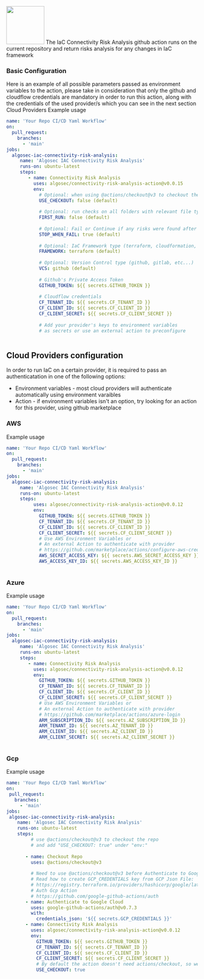 <a href="#"><img height="100" src="https://raw.githubusercontent.com/algosec/risk-analysis-action/develop/icons/header.svg" /></a>
The IaC Connectivity Risk Analysis github action runs on the current repository and return risks analysis for any changes in IaC framework

### Basic Configuration
Here is an example of all possible parameters passed as environment variables to the action, 
please take in consideration that only the github and cloudflow credentials are mandatory in order to run this action,
along with the credentials of the used provider/s which you can see in the next section Cloud Providers
Example usage 
```yaml
name: 'Your Repo CI/CD Yaml Workflow'
on:
  pull_request:
    branches:
      - 'main'
jobs:
  algosec-iac-connectivity-risk-analysis:
     name: 'Algosec IAC Connectivity Risk Analysis'
     runs-on: ubuntu-latest
     steps:
        - name: Connectivity Risk Analysis
          uses: algosec/connectivity-risk-analysis-action@v0.0.15
          env:
            # Optional: when using @actions/checkout@v3 to checkout the repo add "USE_CHECKOUT: true" under "env:"
            USE_CHECKOUT: false (default)
            
            # Optional: run checks on all folders with relevant file type
            FIRST_RUN: false (default)
            
            # Optional: Fail or Continue if any risks were found after action finish
            STOP_WHEN_FAIL: true (default)
            
            # Optional: IaC Framework type (terraform, cloudformation, etc...)
            FRAMEWORK: terraform (default)
            
            # Optional: Version Control type (github, gitlab, etc...)
            VCS: github (default)
            
            # Github's Private Access Token
            GITHUB_TOKEN: ${{ secrets.GITHUB_TOKEN }}
  
            # Cloudflow credentials
            CF_TENANT_ID: ${{ secrets.CF_TENANT_ID }}
            CF_CLIENT_ID: ${{ secrets.CF_CLIENT_ID }}
            CF_CLIENT_SECRET: ${{ secrets.CF_CLIENT_SECRET }}
            
            # Add your provider's keys to environment variables 
            # as secrets or use an external action to preconfigure
            
```


## Cloud Providers configuration
In order to run IaC on a certain provider, it is required to pass an authenticatation in one of the following options:

- Environment variables - most cloud providers will authenticate automatically using environment varaibles
- Action - if environment variables isn't an option, try looking for an action for this provider, using github marketplace

### AWS

Example usage 
```yaml
name: 'Your Repo CI/CD Yaml Workflow'
on:
  pull_request:
    branches:
      - 'main'
jobs:
  algosec-iac-connectivity-risk-analysis:
     name: 'Algosec IAC Connectivity Risk Analysis'
     runs-on: ubuntu-latest
     steps:
          uses: algosec/connectivity-risk-analysis-action@v0.0.12
          env:            
            GITHUB_TOKEN: ${{ secrets.GITHUB_TOKEN }}
            CF_TENANT_ID: ${{ secrets.CF_TENANT_ID }}
            CF_CLIENT_ID: ${{ secrets.CF_CLIENT_ID }}
            CF_CLIENT_SECRET: ${{ secrets.CF_CLIENT_SECRET }}  
            # Use AWS Environment Variables or
            # An external Action to authenticate with provider
            # https://github.com/marketplace/actions/configure-aws-credentials-action-for-github-actions
            AWS_SECRET_ACCESS_KEY: ${{ secrets.AWS_SECRET_ACCESS_KEY }}
            AWS_ACCESS_KEY_ID: ${{ secrets.AWS_ACCESS_KEY_ID }}   
            
```

### Azure

Example usage 
```yaml
name: 'Your Repo CI/CD Yaml Workflow'
on:
  pull_request:
    branches:
      - 'main'
jobs:
  algosec-iac-connectivity-risk-analysis:
     name: 'Algosec IAC Connectivity Risk Analysis'
     runs-on: ubuntu-latest
     steps:
        - name: Connectivity Risk Analysis
          uses: algosec/connectivity-risk-analysis-action@v0.0.12
          env:
            GITHUB_TOKEN: ${{ secrets.GITHUB_TOKEN }}
            CF_TENANT_ID: ${{ secrets.CF_TENANT_ID }}
            CF_CLIENT_ID: ${{ secrets.CF_CLIENT_ID }}
            CF_CLIENT_SECRET: ${{ secrets.CF_CLIENT_SECRET }}
            # Use AWS Environment Variables or
            # An external Action to authenticate with provider
            # https://github.com/marketplace/actions/azure-login
            ARM_SUBSCRIPTION_ID: ${{ secrets.AZ_SUBSCRIPTION_ID }}
            ARM_TENANT_ID: ${{ secrets.AZ_TENANT_ID }}
            ARM_CLIENT_ID: ${{ secrets.AZ_CLIENT_ID }}
            ARM_CLIENT_SECRET: ${{ secrets.AZ_CLIENT_SECRET }}
            
```

### Gcp

Example usage 
 ```yaml
name: 'Your Repo CI/CD Yaml Workflow'
on:
  pull_request:
    branches:
      - 'main'
jobs:
  algosec-iac-connectivity-risk-analysis:
     name: 'Algosec IAC Connectivity Risk Analysis'
     runs-on: ubuntu-latest
     steps:
          # use @actions/checkout@v3 to checkout the repo 
          # and add "USE_CHECKOUT: true" under "env:"
          
        - name: Checkout Repo
          uses: @actions/checkout@v3
          
          # Need to use @actions/checkout@v3 before Authenticate to Google Cloud action
          # Read how to create GCP_CREDENTIALS key from GCP Json File:
          # https://registry.terraform.io/providers/hashicorp/google/latest/docs/guides/provider_reference
          # Auth Gcp Action 
          # https://github.com/google-github-actions/auth
        - name: Authenticate to Google Cloud
          uses: google-github-actions/auth@v0.7.3
          with:
            credentials_json: '${{ secrets.GCP_CREDENTIALS }}'
        - name: Connectivity Risk Analysis
          uses: algosec/connectivity-risk-analysis-action@v0.0.12
          env:    
            GITHUB_TOKEN: ${{ secrets.GITHUB_TOKEN }}
            CF_TENANT_ID: ${{ secrets.CF_TENANT_ID }}
            CF_CLIENT_ID: ${{ secrets.CF_CLIENT_ID }}
            CF_CLIENT_SECRET: ${{ secrets.CF_CLIENT_SECRET }}
            # By default the action doesn't need actions/checkout, so we need to specify its usage
            USE_CHECKOUT: true
            
```           
